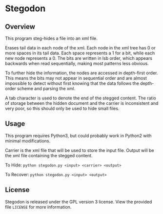 # Stegodon

## Overview
This program steg-hides a file into an xml file.

Erases tail data in each node of the xml. Each node in the xml tree has 0 or more spaces in its tail data. Each space represents a 1 for a bit, while each new node represents a 0. The bits are written in lsb order, which appears backwards when read sequentially, making most patterns less obvious.

To further hide the information, the nodes are accessed in depth-first order. This means the bits may not appear in sequential order and are almost impossible to detect without first knowing that the data follows the depth-order scheme and parsing the xml.

A tab character is used to denote the end of the stegged content. The ratio of storage between the hidden document and the carrier is inconsistent and very poor, so this should only be used to hide small files.

## Usage
This program requires Python3, but could probably work in Python2 with minimal modifications.

Carrier is the xml file that will be used to store the input file. Output will be the xml file containing the stegged content.

To Hide: `python stegodon.py <input> <carrier> <output>`

To Recover: `python stegodon.py <input> <output>`

## License
Stegodon is released under the GPL version 3 license. View the provided file `LICENSE` for more information.
